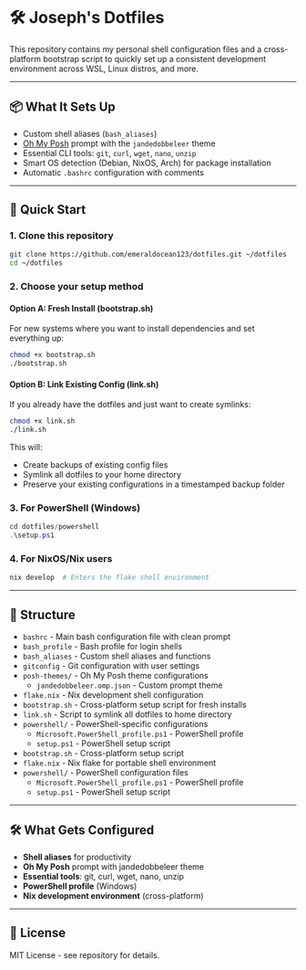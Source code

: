 # 🛠️ Joseph's Dotfiles

This repository contains my personal shell configuration files and a cross-platform bootstrap script to quickly set up a consistent development environment across WSL, Linux distros, and more.

---

## 📦 What It Sets Up

- Custom shell aliases (`bash_aliases`)
- [Oh My Posh](https://ohmyposh.dev) prompt with the `jandedobbeleer` theme
- Essential CLI tools: `git`, `curl`, `wget`, `nano`, `unzip`
- Smart OS detection (Debian, NixOS, Arch) for package installation
- Automatic `.bashrc` configuration with comments

---

## 🚀 Quick Start

### 1. Clone this repository

```bash
git clone https://github.com/emeraldocean123/dotfiles.git ~/dotfiles
cd ~/dotfiles
```

### 2. Choose your setup method

#### Option A: Fresh Install (bootstrap.sh)
For new systems where you want to install dependencies and set everything up:

```bash
chmod +x bootstrap.sh
./bootstrap.sh
```

#### Option B: Link Existing Config (link.sh)
If you already have the dotfiles and just want to create symlinks:

```bash
chmod +x link.sh
./link.sh
```

This will:
- Create backups of existing config files
- Symlink all dotfiles to your home directory
- Preserve your existing configurations in a timestamped backup folder

### 3. For PowerShell (Windows)

```powershell
cd dotfiles/powershell
.\setup.ps1
```

### 4. For NixOS/Nix users

```bash
nix develop  # Enters the flake shell environment
```

---

## 📁 Structure

- `bashrc` - Main bash configuration file with clean prompt
- `bash_profile` - Bash profile for login shells
- `bash_aliases` - Custom shell aliases and functions
- `gitconfig` - Git configuration with user settings
- `posh-themes/` - Oh My Posh theme configurations
  - `jandedobbeleer.omp.json` - Custom prompt theme
- `flake.nix` - Nix development shell configuration
- `bootstrap.sh` - Cross-platform setup script for fresh installs
- `link.sh` - Script to symlink all dotfiles to home directory
- `powershell/` - PowerShell-specific configurations
  - `Microsoft.PowerShell_profile.ps1` - PowerShell profile
  - `setup.ps1` - PowerShell setup script
- `bootstrap.sh` - Cross-platform setup script
- `flake.nix` - Nix flake for portable shell environment
- `powershell/` - PowerShell configuration files
  - `Microsoft.PowerShell_profile.ps1` - PowerShell profile
  - `setup.ps1` - PowerShell setup script

---

## 🛠️ What Gets Configured

- **Shell aliases** for productivity
- **Oh My Posh** prompt with jandedobbeleer theme
- **Essential tools**: git, curl, wget, nano, unzip
- **PowerShell profile** (Windows)
- **Nix development environment** (cross-platform)

---

## 📝 License

MIT License - see repository for details.
